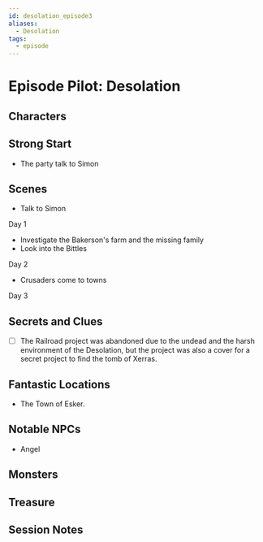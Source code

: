 ```yaml
---
id: desolation_episode3
aliases:
  - Desolation
tags:
  - episode
---
```


# Episode Pilot: Desolation

## Characters

## Strong Start
- The party talk to Simon
## Scenes

- Talk to Simon



Day 1
- Investigate the Bakerson's farm and the missing family
- Look into the Bittles


Day 2 
- Crusaders come to towns


Day 3
## Secrets and Clues
- [ ] The Railroad project was abandoned due to the undead and the harsh environment of the Desolation, but the project was also a cover for a secret project to find the tomb of Xerras.


## Fantastic Locations
- The Town of Esker.

## Notable NPCs
- Angel



## Monsters


## Treasure


## Session Notes

